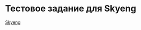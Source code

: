 # Тестовое задание для Skyeng
[Skyeng](https://auletov.github.io/skyeng/src/index.html "Тестовое задание")
